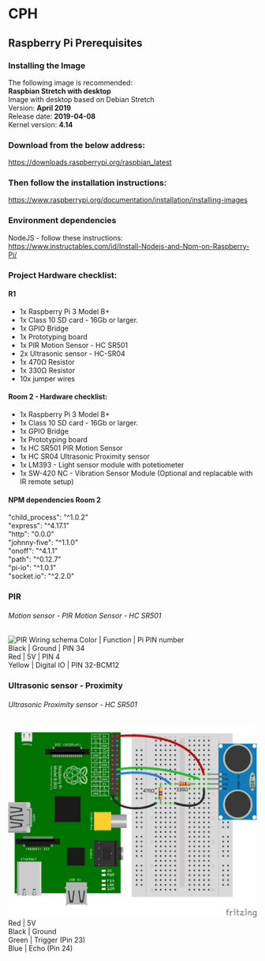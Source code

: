 # CPH

## Raspberry Pi Prerequisites

### Installing the Image

The following image is recommended:  
**Raspbian Stretch with desktop**  
Image with desktop based on Debian Stretch  
Version: **April 2019**  
Release date: **2019-04-08**  
Kernel version: **4.14**  

### Download from the below address:
https://downloads.raspberrypi.org/raspbian_latest

### Then follow the installation instructions:
https://www.raspberrypi.org/documentation/installation/installing-images


### Environment dependencies

NodeJS - follow these instructions: https://www.instructables.com/id/Install-Nodejs-and-Npm-on-Raspberry-Pi/


### Project Hardware checklist:

#### R1
* 1x Raspberry Pi 3 Model B+
* 1x Class 10 SD card - 16Gb or larger.
* 1x GPIO Bridge
* 1x Prototyping board
* 1x PIR Motion Sensor - HC SR501
* 2x Ultrasonic sensor - HC-SR04 
* 1x 470Ω Resistor
* 1x 330Ω Resistor
* 10x jumper wires



#### Room 2 - Hardware checklist:
* 1x Raspberry Pi 3 Model B+
* 1x Class 10 SD card - 16Gb or larger.
* 1x GPIO Bridge
* 1x Prototyping board
* 1x HC SR501 PIR Motion Sensor
* 1x HC SR04 Ultrasonic Proximity sensor
* 1x LM393 - Light sensor module with potetiometer
* 1x SW-420 NC - Vibration Sensor Module (Optional and replacable with IR remote setup)

#### NPM dependencies Room 2
"child_process": "^1.0.2"  
"express": "^4.17.1"  
"http": "0.0.0"  
"johnny-five": "^1.1.0"  
"onoff": "^4.1.1"  
"path": "^0.12.7"  
"pi-io": "^1.0.1"  
"socket.io": "^2.2.0"

### PIR
###### Motion sensor - PIR Motion Sensor - HC SR501
![PIR Wiring schema](https://cdn-images-1.medium.com/max/1200/1*AmU7xRv5dE3SHJxzUCQfNQ.png)
Color | Function | Pi PIN number   
Black | Ground | PIN 34  
Red | 5V | PIN 4  
Yellow | Digital IO | PIN 32-BCM12  

### Ultrasonic sensor - Proximity  
###### Ultrasonic Proximity sensor - HC SR501
![Ultrasonic Wiring schema](https://raw.githubusercontent.com/fivdi/pi-io/master/doc/hc-sr04-two-pin.png)
Red | 5V  
Black | Ground  
Green | Trigger (Pin 23)  
Blue | Echo (Pin 24)  
